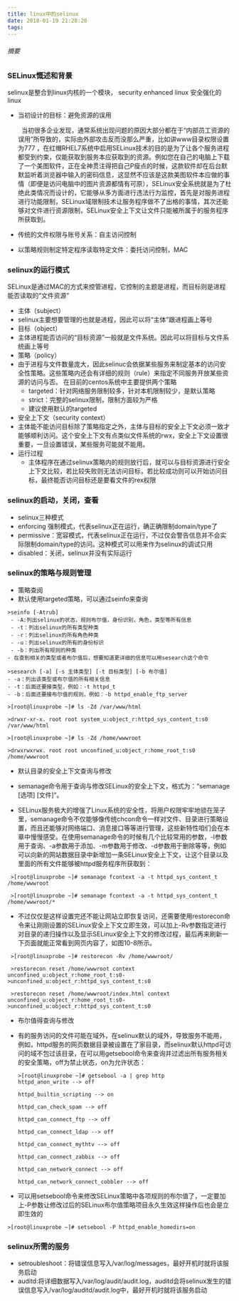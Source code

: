 ```yaml
---
title: linux中的selinux
date: 2018-01-19 21:28:20
tags:
---
```

###### 摘要
### SELinux慨述和背景
selinux是整合到linux内核的一个模块，
security enhanced linux 安全强化的linux
- 当初设计的目标：避免资源的误用

  &nbsp;&nbsp;当初很多企业发现，通常系统出现问题的原因大部分都在于“内部员工资源的误用”所导致的，实际由外部攻击反而没那么严重，比如讲www目录权限设置为777
，在红帽RHEL7系统中启用SELinux技术的目的是为了让各个服务进程都受到约束，仅能获取到服务本应获取到的资源。例如您在自己的电脑上下载了一个美图软件，正在全神贯注得把自己P瘦点的时候，这款软件却在后台默默监听着浏览器中输入的密码信息，这显然不应该是这款美图软件本应做的事情（即便是访问电脑中的图片资源都情有可原），SELinux安全系统就是为了杜绝此类情况而设计的，它能够从多方面进行违法行为监控，首先是对服务进程进行功能限制，SELinux域限制技术让服务程序做不了出格的事情，其次还能够对文件进行资源限制，SELinux安全上下文让文件只能被所属于的服务程序所获取到。
- 传统的文件权限与账号关系：自主访问控制
- 以策略规则制定特定程序读取特定文件：委托访问控制，MAC

<!---more--->

### selinux的运行模式
SELinux是通过MAC的方式来控管进程，它控制的主题是进程，而目标则是进程能否读取的“文件资源”

- 主体（subject）
 - selinux主要想要管理的也就是进程，因此可以将“主体”跟进程画上等号
- 目标（object）
 - 主体进程能否访问的“目标资源”一般就是文件系统。因此可以将目标与文件系统画上等号
- 策略（policy）
 - 由于进程与文件数量庞大，因此selinuc会依据某些服务来制定基本的访问安全性策略。这些策略内还会有详细的规则（rule）来指定不同服务开放某些资源的访问与否。
 在目前的centos系统中主要提供两个策略
    - targeted：针对网络服务限制较多，针对本机限制较少，是默认策略
    - strict：完整的selinux限制，限制方面较为严格
    - 建议使用默认的targeted
- 安全上下文（security context）
 - 主体能不能访问目标除了策略指定之外，主体与目标的安全上下文必须一致才能够顺利访问。这个安全上下文有点类似文件系统的rwx，安全上下文设置很重要，一旦设置错误，某些服务可能就不能用。
- 运行过程
  - 主体程序在通过selinux策略内的规则放行后，就可以与目标资源进行安全上下文比较，若比较失败则无法访问目标，若比较成功则可以开始访问目标，最终能否访问目标还是要看文件的rex权限

### selinux的启动，关闭，查看

- selinux三种模式
 - enforcing 强制模式，代表selinux正在运行，确正确限制domain/type了
 - permissive：宽容模式，代表selinux正在运行，不过仅会警告信息并不会实际限制domain/type的访问。这种模式可以用来作为selinux的调试只用
 - disabled：关闭，selinux并没有实际运行

### selinux的策略与规则管理

- 策略查阅
 - 默认使用targeted策略，可以通过seinfo来查询

 ```
>seinfo [-Atrub]
  - -A:列出selinux的状态，规则布尔值，身份识别，角色，类型等所有信息
  - -t：列出selinux的所有类型种类
  - -r：列出selinux的所有角色种类
  - -u：列出selinux的所有的身份标识
  - -b：列出所有规则的种类
 - 在查到相关的类型或者布尔值后，想要知道更详细的信息可以用sesearch这个命令
 ```
 ```
>sesearch [-a] [-s 主体类型] [-t 目标类型] [-b 布尔值]
 - -a：列出该类型或布尔值的所有相关信息
 - -t：后面还要接类型，例如：-t httpd_t
 - -b：后面还要接布尔值的规则，例如：-b httpd_enable_ftp_server
```

 ```
 >[root@linuxprobe ~]# ls -Zd /var/www/html

 >drwxr-xr-x. root root system_u:object_r:httpd_sys_content_t:s0 /var/www/html
 ```
 ```
 >[root@linuxprobe ~]# ls -Zd /home/wwwroot

 >drwxrwxrwx. root root unconfined_u:object_r:home_root_t:s0 /home/wwwroot
```
- 默认目录的安全上下文查询与修改

- semanage命令用于查询与修改SELinux的安全上下文，格式为：“semanage [选项] [文件]”。

- SELinux服务极大的增强了Linux系统的安全性，将用户权限牢牢地锁在笼子里，semanage命令不仅能够像传统chcon命令一样对文件、目录进行策略设置，而且还能够对网络端口、消息接口等等进行管理，这些新特性咱们会在本章中慢慢感受。在使用semanage命令的时候有几个比较常用的参数，-l参数用于查询、-a参数用于添加、-m参数用于修改、-d参数用于删除等等，例如可以向新的网站数据目录中新增加一条SELinux安全上下文，让这个目录以及里面的所有文件能够被httpd服务程序所获取到：
```
 >[root@linuxprobe ~]# semanage fcontext -a -t httpd_sys_content_t /home/wwwroot

 >[root@linuxprobe ~]# semanage fcontext -a -t httpd_sys_content_t /home/wwwroot/*
```
- 不过仅仅是这样设置完还不能让网站立即恢复访问，还需要使用restorecon命令来让刚刚设置的SELinux安全上下文立即生效，可以加上-Rv参数指定进行对目录的递归操作以及显示SELinux安全上下文的修改过程，最后再来刷新一下页面就能正常看到网页内容了，如图10-8所示。
```
 >[root@linuxprobe ~]# restorecon -Rv /home/wwwroot/

 >restorecon reset /home/wwwroot context unconfined_u:object_r:home_root_t:s0->unconfined_u:object_r:httpd_sys_content_t:s0

 >restorecon reset /home/wwwroot/index.html context unconfined_u:object_r:home_root_t:s0->unconfined_u:object_r:httpd_sys_content_t:s0
```
- 布尔值得查询与修改

- 有的服务访问的文件可能在域外，在selinux默认的域外，导致服务不能用，例如，httpd服务的网页数据目录被设置在了家目录，而selinux默认httpd可访问的域不包过该目录，在可以用getsebool命令来查询并过滤出所有服务相关的安全策略，off为禁止状态，on为允许状态：

  ```
  >[root@linuxprobe ~]# getsebool -a | grep http
  httpd_anon_write --> off

  httpd_builtin_scripting --> on

  httpd_can_check_spam --> off

  httpd_can_connect_ftp --> off

  httpd_can_connect_ldap --> off

  httpd_can_connect_mythtv --> off

  httpd_can_connect_zabbix --> off

  httpd_can_network_connect --> off

  httpd_can_network_connect_cobbler --> off
  ```

- 可以用setsebool命令来修改SELinux策略中各项规则的布尔值了，一定要加上-P参数让修改过后的SELinux布尔值策略项目永久生效这样操作后也会是立即生效的
```
>[root@linuxprobe ~]# setsebool -P httpd_enable_homedirs=on
```

### selinux所需的服务
- setroubleshoot：将错误信息写入/var/log/messages，最好开机时就将该服务启动
- auditd:将详细数据写入/var/log/audit/audit.log，auditd会将selinux发生的错误信息写入/var/log/auditd/audit.log中，最好开机时就将该服务启动
